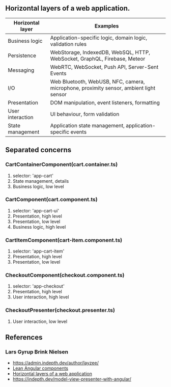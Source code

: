## Horizontal layers of a web application.

| Horizontal layer | Examples                                                                               |
| ---------------- | -------------------------------------------------------------------------------------- |
| Business logic   | Application-specific logic, domain logic, validation rules                             |
| Persistence      | WebStorage, IndexedDB, WebSQL, HTTP, WebSocket, GraphQL, Firebase, Meteor              |
| Messaging        | WebRTC, WebSocket, Push API, Server-Sent Events                                        |
| I/O              | Web Bluetooth, WebUSB, NFC, camera, microphone, proximity sensor, ambient light sensor |
| Presentation     | DOM manipulation, event listeners, formatting                                          |
| User interaction | UI behaviour, form validation                                                          |
| State management | Application state management, application-specific events                              |

## Separated concerns

### CartContainerComponent(cart.container.ts)

1. selector: 'app-cart'
1. State management, details
1. Business logic, low level

### CartComponent(cart.component.ts)

1. selector: 'app-cart-ui'
1. Presentation, high level
1. Presentation, low level
1. Business logic, high level

### CartItemComponent(cart-item.component.ts)

1. selector: 'app-cart-item'
1. Presentation, high level
1. Presentation, low level

### CheckoutComponent(checkout.component.ts)

1. selector: 'app-checkout'
1. Presentation, high level
1. User interaction, high level

### CheckoutPresenter(checkout.presenter.ts)

1. User interaction, low level

## References

### Lars Gyrup Brink Nielsen

- https://admin.indepth.dev/author/layzee/
- [Lean Angular components](https://admin.indepth.dev/lean-angular-components/)
- [Horizontal layers of a web application](https://gist.github.com/LayZeeDK/e8a312917af9810637dd1330a7ee768c#file-web-application-horizontal-layers-csv)
- https://indepth.dev/model-view-presenter-with-angular/
